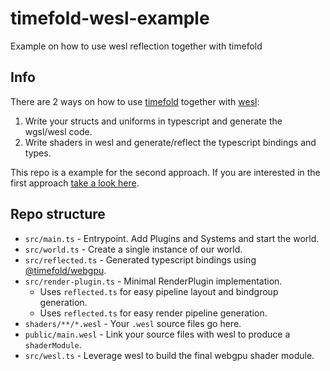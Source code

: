 # timefold-wesl-example
Example on how to use wesl reflection together with timefold

## Info

There are 2 ways on how to use [timefold](https://github.com/jarvispact/timefold) together with [wesl](https://github.com/wgsl-tooling-wg):

1. Write your structs and uniforms in typescript and generate the wgsl/wesl code.
2. Write shaders in wesl and generate/reflect the typescript bindings and types.

This repo is a example for the second approach. If you are interested in the first approach [take a look here](https://github.com/jarvispact/timefold-wesl-example).

## Repo structure

- `src/main.ts` - Entrypoint. Add Plugins and Systems and start the world.
- `src/world.ts` - Create a single instance of our world.
- `src/reflected.ts` - Generated typescript bindings using [@timefold/webgpu](https://www.npmjs.com/package/@timefold/webgpu).
- `src/render-plugin.ts` - Minimal RenderPlugin implementation.
    - Uses `reflected.ts` for easy pipeline layout and bindgroup generation.
    - Uses `reflected.ts` for easy render pipeline generation.
- `shaders/**/*.wesl` - Your `.wesl` source files go here.
- `public/main.wesl` - Link your source files with wesl to produce a `shaderModule`.
- `src/wesl.ts` - Leverage wesl to build the final webgpu shader module.